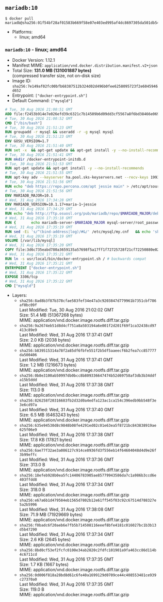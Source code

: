 ## `mariadb:10`

```console
$ docker pull mariadb@sha256:01f54bf28af01583b669f58e07e403ed995af4dc8697305da501db5459c22b3d
```

-	Platforms:
	-	linux; amd64

### `mariadb:10` - linux; amd64

-	Docker Version: 1.12.1
-	Manifest MIME: `application/vnd.docker.distribution.manifest.v2+json`
-	Total Size: **131.0 MB (131001887 bytes)**  
	(compressed transfer size, not on-disk size)
-	Image ID: `sha256:7e149af02fc00bfb68387512b324d02d496b0fee6258095723f2e6045946d652`
-	Entrypoint: `["docker-entrypoint.sh"]`
-	Default Command: `["mysqld"]`

```dockerfile
# Tue, 30 Aug 2016 21:00:51 GMT
ADD file:f2453b914e7e026efd39c6321c7b14509b6d09dd3cf5567a8f6bd38466e06954 in / 
# Tue, 30 Aug 2016 21:00:52 GMT
CMD ["/bin/bash"]
# Tue, 30 Aug 2016 21:51:23 GMT
RUN groupadd -r mysql && useradd -r -g mysql mysql
# Tue, 30 Aug 2016 21:51:23 GMT
ENV GOSU_VERSION=1.7
# Tue, 30 Aug 2016 21:51:40 GMT
RUN set -x 	&& apt-get update && apt-get install -y --no-install-recommends ca-certificates wget && rm -rf /var/lib/apt/lists/* 	&& wget -O /usr/local/bin/gosu "https://github.com/tianon/gosu/releases/download/$GOSU_VERSION/gosu-$(dpkg --print-architecture)" 	&& wget -O /usr/local/bin/gosu.asc "https://github.com/tianon/gosu/releases/download/$GOSU_VERSION/gosu-$(dpkg --print-architecture).asc" 	&& export GNUPGHOME="$(mktemp -d)" 	&& gpg --keyserver ha.pool.sks-keyservers.net --recv-keys B42F6819007F00F88E364FD4036A9C25BF357DD4 	&& gpg --batch --verify /usr/local/bin/gosu.asc /usr/local/bin/gosu 	&& rm -r "$GNUPGHOME" /usr/local/bin/gosu.asc 	&& chmod +x /usr/local/bin/gosu 	&& gosu nobody true 	&& apt-get purge -y --auto-remove ca-certificates wget
# Tue, 30 Aug 2016 21:51:41 GMT
RUN mkdir /docker-entrypoint-initdb.d
# Tue, 30 Aug 2016 21:51:53 GMT
RUN apt-get update && apt-get install -y --no-install-recommends 		apt-transport-https ca-certificates 		pwgen 	&& rm -rf /var/lib/apt/lists/*
# Tue, 30 Aug 2016 21:51:55 GMT
RUN apt-key adv --keyserver ha.pool.sks-keyservers.net --recv-keys 199369E5404BD5FC7D2FE43BCBCB082A1BB943DB 	&& apt-key adv --keyserver ha.pool.sks-keyservers.net --recv-keys 430BDF5C56E7C94E848EE60C1C4CBDCDCD2EFD2A
# Tue, 30 Aug 2016 21:51:56 GMT
RUN echo "deb https://repo.percona.com/apt jessie main" > /etc/apt/sources.list.d/percona.list 	&& { 		echo 'Package: *'; 		echo 'Pin: release o=Percona Development Team'; 		echo 'Pin-Priority: 998'; 	} > /etc/apt/preferences.d/percona
# Tue, 30 Aug 2016 21:51:56 GMT
ENV MARIADB_MAJOR=10.1
# Wed, 31 Aug 2016 17:34:28 GMT
ENV MARIADB_VERSION=10.1.17+maria-1~jessie
# Wed, 31 Aug 2016 17:34:29 GMT
RUN echo "deb http://ftp.osuosl.org/pub/mariadb/repo/$MARIADB_MAJOR/debian jessie main" > /etc/apt/sources.list.d/mariadb.list 	&& { 		echo 'Package: *'; 		echo 'Pin: release o=MariaDB'; 		echo 'Pin-Priority: 999'; 	} > /etc/apt/preferences.d/mariadb
# Wed, 31 Aug 2016 17:35:18 GMT
RUN { 		echo mariadb-server-$MARIADB_MAJOR mysql-server/root_password password 'unused'; 		echo mariadb-server-$MARIADB_MAJOR mysql-server/root_password_again password 'unused'; 	} | debconf-set-selections 	&& apt-get update 	&& apt-get install -y 		mariadb-server=$MARIADB_VERSION 		percona-xtrabackup 		socat 	&& rm -rf /var/lib/apt/lists/* 	&& sed -ri 's/^user\s/#&/' /etc/mysql/my.cnf /etc/mysql/conf.d/* 	&& rm -rf /var/lib/mysql && mkdir -p /var/lib/mysql /var/run/mysqld 	&& chown -R mysql:mysql /var/lib/mysql /var/run/mysqld 	&& chmod 777 /var/run/mysqld
# Wed, 31 Aug 2016 17:35:19 GMT
RUN sed -Ei 's/^(bind-address|log)/#&/' /etc/mysql/my.cnf 	&& echo 'skip-host-cache\nskip-name-resolve' | awk '{ print } $1 == "[mysqld]" && c == 0 { c = 1; system("cat") }' /etc/mysql/my.cnf > /tmp/my.cnf 	&& mv /tmp/my.cnf /etc/mysql/my.cnf
# Wed, 31 Aug 2016 17:35:19 GMT
VOLUME [/var/lib/mysql]
# Wed, 31 Aug 2016 17:35:20 GMT
COPY file:3d6c735eabd780a3659135a57698f5a17ff1f72725728f21cf72250880e02926 in /usr/local/bin/ 
# Wed, 31 Aug 2016 17:35:21 GMT
RUN ln -s usr/local/bin/docker-entrypoint.sh / # backwards compat
# Wed, 31 Aug 2016 17:35:21 GMT
ENTRYPOINT ["docker-entrypoint.sh"]
# Wed, 31 Aug 2016 17:35:22 GMT
EXPOSE 3306/tcp
# Wed, 31 Aug 2016 17:35:22 GMT
CMD ["mysqld"]
```

-	Layers:
	-	`sha256:8ad8b3f87b378cfae583fef34e47a3c9203847d779961b7351cbf786af0bc09f`  
		Last Modified: Tue, 30 Aug 2016 21:02:02 GMT  
		Size: 51.4 MB (51367268 bytes)  
		MIME: application/vnd.docker.image.rootfs.diff.tar.gzip
	-	`sha256:9a2674eb51d8d4cf751a8a503194a6e001f2d201f69f1ca32438cd97413c89e9`  
		Last Modified: Wed, 31 Aug 2016 17:37:41 GMT  
		Size: 2.0 KB (2038 bytes)  
		MIME: application/vnd.docker.image.rootfs.diff.tar.gzip
	-	`sha256:b839515314a78f2a85df6fbfe551f2b5df5aaeecf6b2fea7cc857777da500406`  
		Last Modified: Wed, 31 Aug 2016 17:37:41 GMT  
		Size: 1.2 MB (1216673 bytes)  
		MIME: application/vnd.docker.image.rootfs.diff.tar.gzip
	-	`sha256:0b8e3100ab50997db0bcc8b809336647474b52d69758af3db3b34ddfa15b5ddd`  
		Last Modified: Wed, 31 Aug 2016 17:37:38 GMT  
		Size: 113.0 B  
		MIME: application/vnd.docker.image.rootfs.diff.tar.gzip
	-	`sha256:826258f20316683fb2d32d0a4edfa123ac1ca154c396edb9bb548f3e3e6cd97a`  
		Last Modified: Wed, 31 Aug 2016 17:37:40 GMT  
		Size: 6.5 MB (6463243 bytes)  
		MIME: application/vnd.docker.image.rootfs.diff.tar.gzip
	-	`sha256:635e94530d8c9848b08fe4291ed02c01e63ea5f8721bc843838919ae625f06e9`  
		Last Modified: Wed, 31 Aug 2016 17:37:38 GMT  
		Size: 17.8 KB (17821 bytes)  
		MIME: application/vnd.docker.image.rootfs.diff.tar.gzip
	-	`sha256:6ae77f32ae3a086127c914ce8936fd3f556eb14f64604048d4d9e26f3b99effc`  
		Last Modified: Wed, 31 Aug 2016 17:37:36 GMT  
		Size: 313.0 B  
		MIME: application/vnd.docker.image.rootfs.diff.tar.gzip
	-	`sha256:18efeb928b0ea5fc14406783905ae85779943586da7c1a986b3ccd6e403ffdd8`  
		Last Modified: Wed, 31 Aug 2016 17:37:34 GMT  
		Size: 318.0 B  
		MIME: application/vnd.docker.image.rootfs.diff.tar.gzip
	-	`sha256:e67a6b1d479584eb1565d7802b12e61ff545f03c92c67514d788327e5a2b5996`  
		Last Modified: Wed, 31 Aug 2016 17:38:08 GMT  
		Size: 71.9 MB (71929669 bytes)  
		MIME: application/vnd.docker.image.rootfs.diff.tar.gzip
	-	`sha256:f0badc6f20aeb6e7fb5b714508116eeef8bfe4181c016027bc1b3b13d5b47290`  
		Last Modified: Wed, 31 Aug 2016 17:37:34 GMT  
		Size: 2.6 KB (2645 bytes)  
		MIME: application/vnd.docker.image.rootfs.diff.tar.gzip
	-	`sha256:8bd0cf53ef2fcfc0100e34ab2820c2fdfc101901a9fa463cc86d114b4c6711cd`  
		Last Modified: Wed, 31 Aug 2016 17:37:35 GMT  
		Size: 1.7 KB (1667 bytes)  
		MIME: application/vnd.docker.image.rootfs.diff.tar.gzip
	-	`sha256:0d006f818a28bd8d61c6fe40a1699129d0709ce44c408553481ce939c27370a0`  
		Last Modified: Wed, 31 Aug 2016 17:37:35 GMT  
		Size: 119.0 B  
		MIME: application/vnd.docker.image.rootfs.diff.tar.gzip
